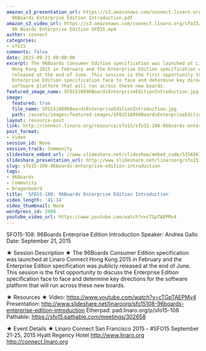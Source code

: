 ```yaml
---
amazon_s3_presentation_url: https://s3.amazonaws.com/connect.linaro.org/sfo15/Presentations/09-21-Monday/SFO15-108-
  96Boards Enterprise Edition Introduction.pdf
amazon_s3_video_url: https://s3.amazonaws.com/connect.linaro.org/sfo15/Videos/09-21-Monday/SFO15-108
  96 Boards Enterprise Edition SFO15.mp4
author: connect
categories:
- sfo15
comments: false
date: 2015-09-21 00:00:00
excerpt: The 96Boards Consumer Edition specification was launched at Linaro Connect
  Hong Kong 2015 in February and the Enterprise Edition specification was publicly
  released at the end of June. This session is the first opportunity to discuss the
  Enterprise Edition specification face to face and determine key directions for the
  software platform that will run across these new boards.
featured_image_name: SFO1510896BoardsEnterpriseEditionIntroduction.jpg
image:
  featured: true
  file_name: SFO1510896BoardsEnterpriseEditionIntroduction.jpg
  path: /assets/images/featured-images/SFO1510896BoardsEnterpriseEditionIntroduction.jpg
layout: resource-post
link: http://connect.linaro.org/resource/sfo15/sfo15-108-96boards-enterprise-edition-introduction/
post_format:
- Video
session_id: None
session_track: Community
slideshare_embed_url: //www.slideshare.net/slideshow/embed_code/53569635
slideshare_presentation_url: http://www.slideshare.net/linaroorg/sfo15108-96boards-enterprise-edition-introduction
slug: sfo15-108-96boards-enterprise-edition-introduction
tags:
- 96Boards
- Community
- Dragonboard
title: 'SFO15-108: 96Boards Enterprise Edition Introduction'
video_length: '41:14'
video_thumbnail: None
wordpress_id: 2800
youtube_video_url: https://www.youtube.com/watch?v=cTGpTAEPMv4
---
```


SFO15-108: 96Boards Enterprise Edition Introduction
Speaker: Andrea Gallo
Date: September 21, 2015

★ Session Description ★
The 96Boards Consumer Edition specification was launched at Linaro Connect Hong Kong 2015 in February and the Enterprise Edition specification was publicly released at the end of June. This session is the first opportunity to discuss the Enterprise Edition specification face to face and determine key directions for the software platform that will run across these new boards.

★ Resources ★ 
Video: https://www.youtube.com/watch?v=cTGpTAEPMv4
Presentation:  http://www.slideshare.net/linaroorg/sfo15108-96boards-enterprise-edition-introduction
Etherpad: pad.linaro.org/p/sfo15-108
Pathable: https://sfo15.pathable.com/meetings/302658   


★ Event Details ★ 
Linaro Connect San Francisco 2015 - #SFO15 
September 21-25, 2015 
Hyatt Regency Hotel 
http://www.linaro.org
http://connect.linaro.org